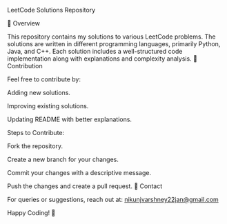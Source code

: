 LeetCode Solutions Repository

📌 Overview

This repository contains my solutions to various LeetCode problems. The solutions are written in different programming languages, primarily Python, Java, and C++. Each solution includes a well-structured code implementation along with explanations and complexity analysis.
🚀 Contribution

Feel free to contribute by:

Adding new solutions.

Improving existing solutions.

Updating README with better explanations.

Steps to Contribute:

Fork the repository.

Create a new branch for your changes.

Commit your changes with a descriptive message.

Push the changes and create a pull request.
📧 Contact

For queries or suggestions, reach out at: nikunjvarshney22jan@gmail.com

Happy Coding! 🚀
